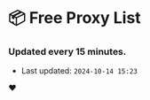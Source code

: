 # :package: Free Proxy List
### Updated every 15 minutes.

- Last updated: `2024-10-14 15:23`

:heart:
